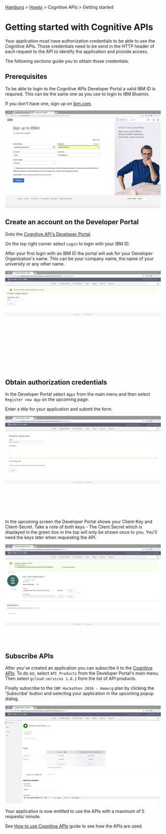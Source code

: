 [Hamburg](https://github.com/IBM-Hackathon/Hamburg2016/wiki) > [Howto](https://github.com/IBM-Hackathon/Hamburg2016/wiki/Howto) > Cognitive APIs > Getting started

# Getting started with Cognitive APIs

Your application must have authorization credentials to be able to use the Cognitive APIs. Those credentials need to be send in the HTTP header of each request to the API to identify the application and provide access.

The following sections guide you to obtain those credentials.

## Prerequisites

To be able to login to the Cognitive APIs Developer Portal a valid IBM ID is required. This can be the same one as you use to login to IBM Bluemix.

If you don't have one, sign up on [ibm.com](https://www.ibm.com/account/us-en/signup/register.html).

![Sign up for a new IBM ID](./images/Screenshot_IBMRegister.png?raw=true "Sign Up for a new IBM Id")

## Create an account on the Developer Portal

Goto the [Cognitive API's Developer Portal](https://cognitive-apis-g-cloud-dev.developer.eu.apiconnect.ibmcloud.com/).

On the top right corner select `Login` to login with your IBM ID.

After your first login with an IBM ID the portal will ask for your Developer Organization's name. This can be your company name, the name of your university or any other name.

![Enter Developer Organization](./images/Screenshot_DevPortal_Org.png?raw=true)

## Obtain authorization credentials

In the Developer Portal select `Apps` from the main menu and then select `Register new App` on the upcoming page.

Enter a title for your application and submit the form.

![Register Application](./images/Screenshot_DevPortal_RegisterApp.png?raw=true)

In the upcoming screen the Developer Portal shows your Client-Key and Client-Secret. Take a note of both keys - The Client Secret which is displayed in the green box in the top will only be shown once to you. You'll need the keys later when requesting the API.

![Client Key & Client Secret](./images/Screenshot_DevPortal_Secrets.png?raw=true)

## Subscribe APIs

After you've created an application you can subscribe it to the [Cognitive APIs](https://cognitive-apis-g-cloud-dev.developer.eu.apiconnect.ibmcloud.com/node/115). To do so, select `API Products` from the Developer Portal's main menu. Then select `gcloud-services 1.0.1` from the list of API products.

Finally subscribe to the `IBM Hackathon 2016 - Hamurg` plan by clicking the 'Subscribe' button and selecting your application in the upcoming popup dialog.

![Subscribe to Plan](./images/Screenshot_DevPortal_Subscribe.png?raw=true)

Your application is now entitled to use the APIs with a maximum of 5 requests/ minute.

See [How to use Cognitive APIs](./howto.md) guide to see how the APIs are used.
